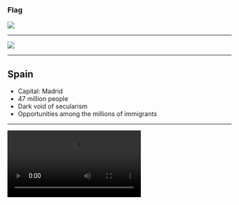 ### Flag

![](https://upload.wikimedia.org/wikipedia/en/9/9a/Flag_of_Spain.svg)

---

![](https://upload.wikimedia.org/wikipedia/commons/c/ca/EU-Spain_%28orthographic_projection%29.svg)

---

## Spain

- Capital: Madrid
- 47 million people
- Dark void of secularism
- Opportunities among the millions of immigrants

---

![](https://storage.cloud.google.com/prayer-videos/country/spain.mp4)
